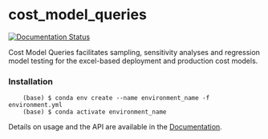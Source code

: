 # cost_model_queries

[![Documentation Status](https://readthedocs.org/projects/cost-model-queries/badge/?version=latest)](https://cost-model-queries.readthedocs.io/en/latest/?badge=latest)

Cost Model Queries facilitates sampling, sensitivity analyses and regression model testing for the excel-based deployment and production cost models.

### Installation

```console
    (base) $ conda env create --name environment_name -f environment.yml
    (base) $ conda activate environment_name
```

Details on usage and the API are available in the [Documentation](https://cost-model-queries.readthedocs.io/en/latest/).
